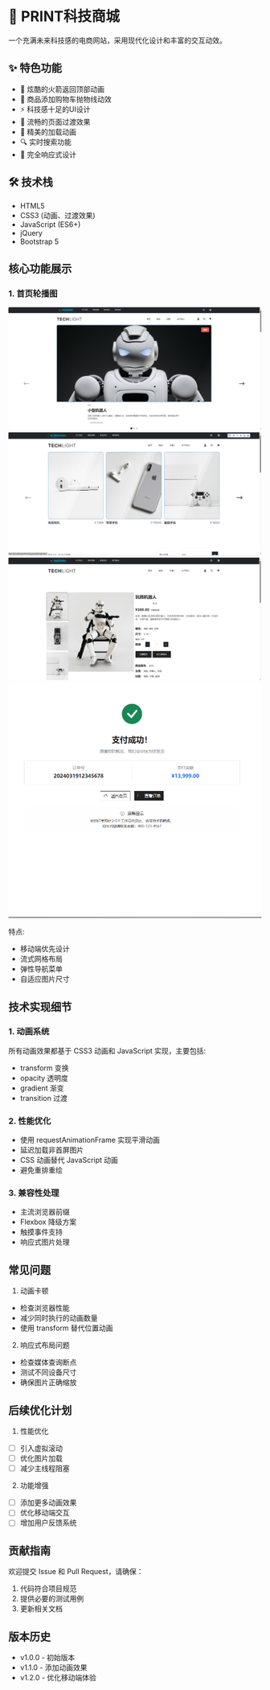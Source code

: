 # 🚀 PRINT科技商城

一个充满未来科技感的电商网站，采用现代化设计和丰富的交互动效。

## ✨ 特色功能

- 🎯 炫酷的火箭返回顶部动画
- 💫 商品添加购物车抛物线动效
- ⚡ 科技感十足的UI设计
- 🌈 流畅的页面过渡效果
- 🎨 精美的加载动画
- 🔍 实时搜索功能
- 📱 完全响应式设计

## 🛠️ 技术栈

- HTML5
- CSS3 (动画、过渡效果)
- JavaScript (ES6+)
- jQuery
- Bootstrap 5

## 核心功能展示

### 1. 首页轮播图 
![首页](png/index.png)
![商店](png/shop.png)
![商品详情](png/shop-single.png)
![支付详情](png/order.png)

特点:
- 移动端优先设计
- 流式网格布局
- 弹性导航菜单
- 自适应图片尺寸

## 技术实现细节

### 1. 动画系统

所有动画效果都基于 CSS3 动画和 JavaScript 实现，主要包括:
- transform 变换
- opacity 透明度
- gradient 渐变
- transition 过渡

### 2. 性能优化

- 使用 requestAnimationFrame 实现平滑动画
- 延迟加载非首屏图片
- CSS 动画替代 JavaScript 动画
- 避免重排重绘

### 3. 兼容性处理

- 主流浏览器前缀
- Flexbox 降级方案
- 触摸事件支持
- 响应式图片处理

## 常见问题

1. 动画卡顿
- 检查浏览器性能
- 减少同时执行的动画数量
- 使用 transform 替代位置动画

2. 响应式布局问题
- 检查媒体查询断点
- 测试不同设备尺寸
- 确保图片正确缩放

## 后续优化计划

1. 性能优化
- [ ] 引入虚拟滚动
- [ ] 优化图片加载
- [ ] 减少主线程阻塞

2. 功能增强
- [ ] 添加更多动画效果
- [ ] 优化移动端交互
- [ ] 增加用户反馈系统

## 贡献指南

欢迎提交 Issue 和 Pull Request，请确保：
1. 代码符合项目规范
2. 提供必要的测试用例
3. 更新相关文档

## 版本历史

- v1.0.0 - 初始版本
- v1.1.0 - 添加动画效果
- v1.2.0 - 优化移动端体验